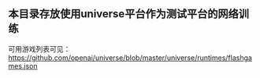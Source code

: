 ## 本目录存放使用universe平台作为测试平台的网络训练

可用游戏列表可见：https://github.com/openai/universe/blob/master/universe/runtimes/flashgames.json